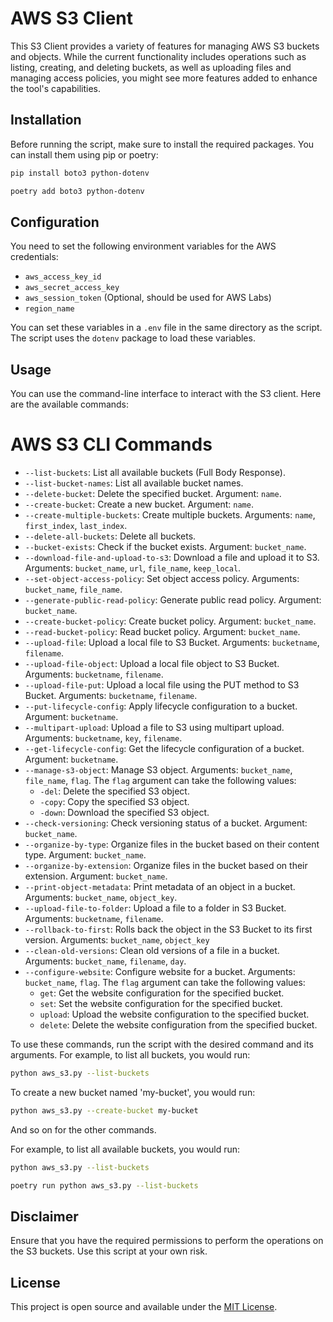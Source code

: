 # AWS S3 Client

This S3 Client provides a variety of features for managing AWS S3 buckets and objects. While the current functionality includes operations such as listing, creating, and deleting buckets, as well as uploading files and managing access policies, you might see more features added to enhance the tool's capabilities.

## Installation

Before running the script, make sure to install the required packages. You can install them using pip or poetry:

```bash
pip install boto3 python-dotenv
```
```bash
poetry add boto3 python-dotenv
```

## Configuration

You need to set the following environment variables for the AWS credentials:

- `aws_access_key_id`
- `aws_secret_access_key`
- `aws_session_token` (Optional, should be used for AWS Labs)
- `region_name` 

You can set these variables in a `.env` file in the same directory as the script. The script uses the `dotenv` package to load these variables.

## Usage

You can use the command-line interface to interact with the S3 client. Here are the available commands:

# AWS S3 CLI Commands

- `--list-buckets`: List all available buckets (Full Body Response).
- `--list-bucket-names`: List all available bucket names.
- `--delete-bucket`: Delete the specified bucket. Argument: `name`.
- `--create-bucket`: Create a new bucket. Argument: `name`.
- `--create-multiple-buckets`: Create multiple buckets. Arguments: `name`, `first_index`, `last_index`.
- `--delete-all-buckets`: Delete all buckets.
- `--bucket-exists`: Check if the bucket exists. Argument: `bucket_name`.
- `--download-file-and-upload-to-s3`: Download a file and upload it to S3. Arguments: `bucket_name`, `url`, `file_name`, `keep_local`.
- `--set-object-access-policy`: Set object access policy. Arguments: `bucket_name`, `file_name`.
- `--generate-public-read-policy`: Generate public read policy. Argument: `bucket_name`.
- `--create-bucket-policy`: Create bucket policy. Argument: `bucket_name`.
- `--read-bucket-policy`: Read bucket policy. Argument: `bucket_name`.
- `--upload-file`: Upload a local file to S3 Bucket. Arguments: `bucketname`, `filename`.
- `--upload-file-object`: Upload a local file object to S3 Bucket. Arguments: `bucketname`, `filename`.
- `--upload-file-put`: Upload a local file using the PUT method to S3 Bucket. Arguments: `bucketname`, `filename`.
- `--put-lifecycle-config`: Apply lifecycle configuration to a bucket. Argument: `bucketname`.
- `--multipart-upload`: Upload a file to S3 using multipart upload. Arguments: `bucketname`, `key`, `filename`.
- `--get-lifecycle-config`: Get the lifecycle configuration of a bucket. Argument: `bucketname`.
- `--manage-s3-object`: Manage S3 object. Arguments: `bucket_name`, `file_name`, `flag`. The `flag` argument can take the following values:
  - `-del`: Delete the specified S3 object.
  - `-copy`: Copy the specified S3 object.
  - `-down`: Download the specified S3 object.
- `--check-versioning`: Check versioning status of a bucket. Argument: `bucket_name`.
- `--organize-by-type`: Organize files in the bucket based on their content type. Argument: `bucket_name`.
- `--organize-by-extension`: Organize files in the bucket based on their extension. Argument: `bucket_name`.
- `--print-object-metadata`: Print metadata of an object in a bucket. Arguments: `bucket_name`, `object_key`.
- `--upload-file-to-folder`: Upload a file to a folder in S3 Bucket. Arguments: `bucketname`, `filename`.
- `--rollback-to-first`: Rolls back the object in the S3 Bucket to its first version. Arguments: `bucket_name`, `object_key`
- `--clean-old-versions`: Clean old versions of a file in a bucket. Arguments: `bucket_name`, `filename`, `day`.
- `--configure-website`: Configure website for a bucket. Arguments: `bucket_name`, `flag`. The `flag` argument can take the following values:
  - `get`: Get the website configuration for the specified bucket.
  - `set`: Set the website configuration for the specified bucket.
  - `upload`: Upload the website configuration to the specified bucket.
  - `delete`: Delete the website configuration from the specified bucket.

To use these commands, run the script with the desired command and its arguments. For example, to list all buckets, you would run:

```bash
python aws_s3.py --list-buckets
```

To create a new bucket named 'my-bucket', you would run:

```bash
python aws_s3.py --create-bucket my-bucket
```

And so on for the other commands.

For example, to list all available buckets, you would run:

```bash
python aws_s3.py --list-buckets
```
```bash
poetry run python aws_s3.py --list-buckets
```

## Disclaimer

Ensure that you have the required permissions to perform the operations on the S3 buckets. Use this script at your own risk.

## License

This project is open source and available under the [MIT License](LICENSE).
